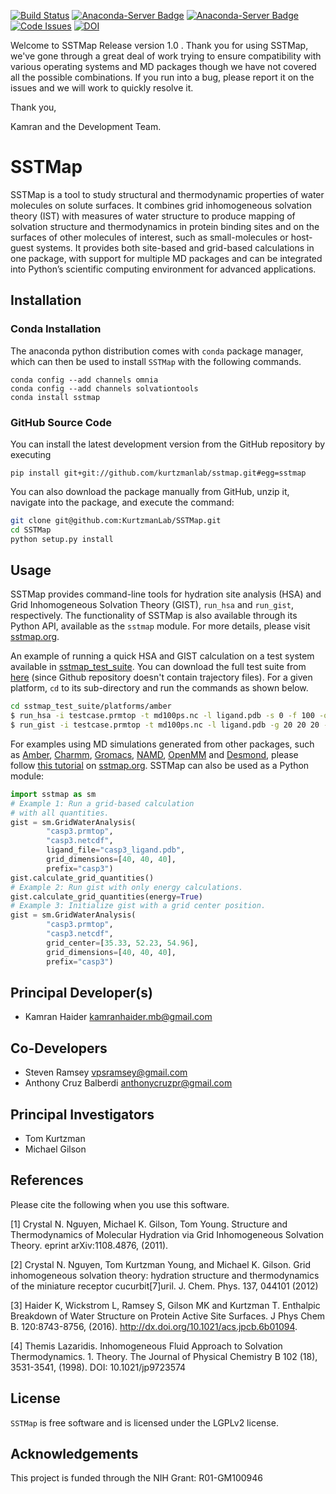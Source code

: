[![Build Status](https://travis-ci.org/KurtzmanLab/SSTMap.svg?branch=master)](https://travis-ci.org/KurtzmanLab/SSTMap)
[![Anaconda-Server Badge](https://anaconda.org/solvationtools/sstmap/badges/installer/conda.svg)](https://conda.anaconda.org/solvationtools)
[![Anaconda-Server Badge](https://anaconda.org/solvationtools/sstmap/badges/downloads.svg)](https://anaconda.org/solvationtools/sstmap)
[![Code Issues](https://www.quantifiedcode.com/api/v1/project/bcbc025fb69b44f9af57b732469e7b29/badge.svg)](https://www.quantifiedcode.com/app/project/bcbc025fb69b44f9af57b732469e7b29)
[![DOI](https://zenodo.org/badge/69484024.svg)](https://zenodo.org/badge/latestdoi/69484024)


Welcome to SSTMap Release version 1.0
.
Thank you for using SSTMap, we've gone through a great deal of work trying to ensure compatibility with various operating systems and MD packages though we have not covered all the possible combinations.  If you run into a bug, please report it on the issues and we will work to quickly resolve it.

Thank you,

Kamran and the Development Team.


SSTMap
======

SSTMap is a tool to study structural and thermodynamic properties of water molecules on solute surfaces. It combines grid inhomogeneous solvation theory (IST) with measures of water structure to produce mapping of solvation structure and thermodynamics in protein binding sites and on the surfaces of other molecules of interest, such as small-molecules or host-guest systems. It provides both site-based and grid-based calculations in one package, with support for multiple MD packages and can be integrated into Python’s scientific computing environment for advanced applications.

Installation
------------
### Conda Installation
The anaconda python distribution comes with `conda` package manager, which can then be used to install `SSTMap` with the following commands.

```
conda config --add channels omnia
conda config --add channels solvationtools
conda install sstmap
```

### GitHub Source Code
You can install the latest development version from the GitHub repository by executing

```
pip install git+git://github.com/kurtzmanlab/sstmap.git#egg=sstmap
```

You can also download the package manually from GitHub, unzip it, navigate into the package, and execute the command:

```bash
git clone git@github.com:KurtzmanLab/SSTMap.git
cd SSTMap
python setup.py install
```
Usage
-----

SSTMap provides command-line tools for hydration site analysis (HSA) and Grid Inhomogeneous Solvation Theory (GIST), `run_hsa` and `run_gist`, respectively. The functionality of SSTMap is also available through its Python API, available as the `sstmap` module. For more details, please visit [sstmap.org](sstmap.org).

An example of running a quick HSA and GIST calculation on a test system available in [sstmap_test_suite](https://github.com/KurtzmanLab/sstmap_test_suite). You can download the full test suite from [here](https://www.dropbox.com/sh/hrijgk8n5z12bgi/AABSigcBf9PN_7-Z26VCCPePa?dl=0) (since Github repository doesn't contain trajectory files). For a given platform, `cd` to its sub-directory and run the commands as shown below. 
```bash
cd sstmap_test_suite/platforms/amber
$ run_hsa -i testcase.prmtop -t md100ps.nc -l ligand.pdb -s 0 -f 100 -o testcase
$ run_gist -i testcase.prmtop -t md100ps.nc -l ligand.pdb -g 20 20 20 -s 0 -f 100 -o testcase
```
For examples using MD simulations generated from other packages, such as [Amber](http://ambermd.org/), [Charmm](https://www.charmm.org), [Gromacs](http://www.gromacs.org/), [NAMD](http://www.ks.uiuc.edu/Research/namd/), [OpenMM](http://openmm.org/) and [Desmond](https://www.deshawresearch.com/resources_desmond.html), please follow [this tutorial](http://sstmap.org/2017/05/03/simple-examples/) on [sstmap.org](sstmap.org). SSTMap can also be used as a Python module:

```python
import sstmap as sm
# Example 1: Run a grid-based calculation
# with all quantities.
gist = sm.GridWaterAnalysis(
        "casp3.prmtop", 
        "casp3.netcdf",
        ligand_file="casp3_ligand.pdb", 
        grid_dimensions=[40, 40, 40], 
        prefix="casp3")
gist.calculate_grid_quantities()
# Example 2: Run gist with only energy calculations.
gist.calculate_grid_quantities(energy=True)
# Example 3: Initialize gist with a grid center position.
gist = sm.GridWaterAnalysis(
        "casp3.prmtop", 
        "casp3.netcdf",
        grid_center=[35.33, 52.23, 54.96], 
        grid_dimensions=[40, 40, 40], 
        prefix="casp3")
```

Principal Developer(s)
---------------------
* Kamran Haider <kamranhaider.mb@gmail.com>

Co-Developers
-------------
* Steven Ramsey <vpsramsey@gmail.com>
* Anthony Cruz Balberdi <anthonycruzpr@gmail.com>

Principal Investigators
---------------------
* Tom Kurtzman
* Michael Gilson

References
----------
Please cite the following when you use this software.  

[1] Crystal N. Nguyen, Michael K. Gilson, Tom Young. Structure and Thermodynamics of Molecular Hydration via Grid Inhomogeneous Solvation Theory. eprint arXiv:1108.4876, (2011).

[2] Crystal N. Nguyen, Tom Kurtzman Young, and Michael K. Gilson. Grid inhomogeneous solvation theory: hydration structure and thermodynamics of the miniature receptor cucurbit[7]uril. J. Chem. Phys. 137, 044101 (2012)

[3] Haider K, Wickstrom L, Ramsey S, Gilson MK and Kurtzman T. Enthalpic Breakdown of Water Structure on Protein Active Site Surfaces. J Phys Chem B. 120:8743-8756, (2016). http://dx.doi.org/10.1021/acs.jpcb.6b01094.

[4] Themis Lazaridis. Inhomogeneous Fluid Approach to Solvation Thermodynamics. 1. Theory. The Journal of Physical Chemistry B 102 (18), 3531-3541, (1998). DOI: 10.1021/jp9723574


License
-------

`SSTMap` is free software and is licensed under the LGPLv2 license.


Acknowledgements
--------
This project is funded through the NIH Grant: R01-GM100946 

